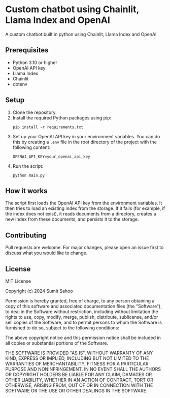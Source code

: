 # Custom chatbot using Chainlit, Llama Index and OpenAI

A custom chatbot built in python using Chainlit, Llama Index and OpenAI

## Prerequisites

- Python 3.10 or higher
- OpenAI API key
- Llama Index
- Chainlit
- dotenv

## Setup

1. Clone the repository.
2. Install the required Python packages using pip:
    ```
    pip install -r requirements.txt
    ```
3. Set up your OpenAI API key in your environment variables. You can do this by creating a `.env` file in the root directory of the project with the following content:
    ```
    OPENAI_API_KEY=your_openai_api_key
    ```
4. Run the script:
    ```
    python main.py
    ```

## How it works

The script first loads the OpenAI API key from the environment variables. It then tries to load an existing index from the storage. If it fails (for example, if the index does not exist), it reads documents from a directory, creates a new index from these documents, and persists it to the storage.

## Contributing

Pull requests are welcome. For major changes, please open an issue first to discuss what you would like to change.

## License

MIT License

Copyright (c) 2024 Sumit Sahoo

Permission is hereby granted, free of charge, to any person obtaining a copy of this software and associated documentation files (the "Software"), to deal in the Software without restriction, including without limitation the rights to use, copy, modify, merge, publish, distribute, sublicense, and/or sell copies of the Software, and to permit persons to whom the Software is furnished to do so, subject to the following conditions:

The above copyright notice and this permission notice shall be included in all copies or substantial portions of the Software.

THE SOFTWARE IS PROVIDED "AS IS", WITHOUT WARRANTY OF ANY KIND, EXPRESS OR IMPLIED, INCLUDING BUT NOT LIMITED TO THE WARRANTIES OF MERCHANTABILITY, FITNESS FOR A PARTICULAR PURPOSE AND NONINFRINGEMENT. IN NO EVENT SHALL THE AUTHORS OR COPYRIGHT HOLDERS BE LIABLE FOR ANY CLAIM, DAMAGES OR OTHER LIABILITY, WHETHER IN AN ACTION OF CONTRACT, TORT OR OTHERWISE, ARISING FROM, OUT OF OR IN CONNECTION WITH THE SOFTWARE OR THE USE OR OTHER DEALINGS IN THE SOFTWARE.